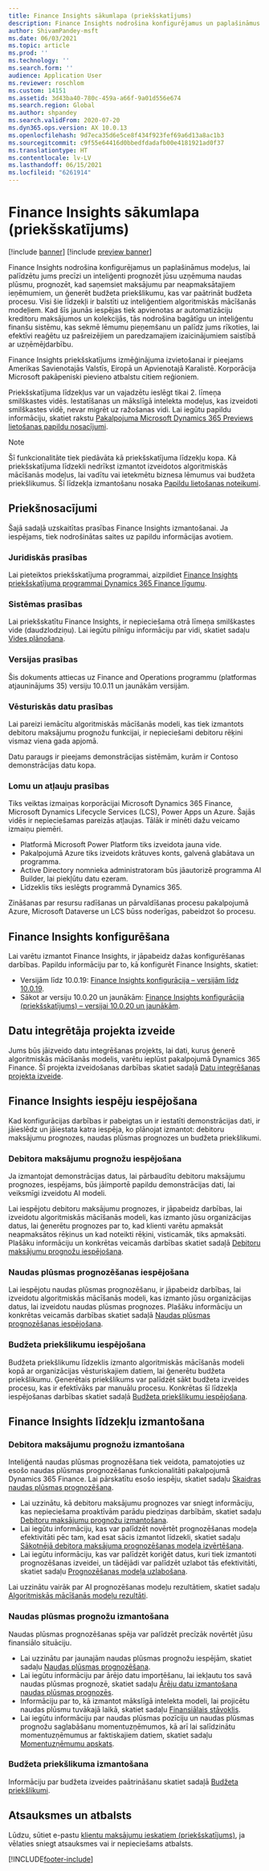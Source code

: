 ```yaml
---
title: Finance Insights sākumlapa (priekšskatījums)
description: Finance Insights nodrošina konfigurējamus un paplašināmus modeļus, lai palīdzētu jums precīzi un inteliģenti prognozēt jūsu uzņēmuma naudas plūsmu, prognozēt, kad saņemsiet maksājumu par neapmaksātajiem ieņēmumiem, un ģenerēt budžeta priekšlikumu, kas var paātrināt budžeta procesu. Visi šie līdzekļi ir balstīti uz inteliģentiem algoritmiskās mācīšanās modeļiem.
author: ShivamPandey-msft
ms.date: 06/03/2021
ms.topic: article
ms.prod: ''
ms.technology: ''
ms.search.form: ''
audience: Application User
ms.reviewer: roschlom
ms.custom: 14151
ms.assetid: 3d43ba40-780c-459a-a66f-9a01d556e674
ms.search.region: Global
ms.author: shpandey
ms.search.validFrom: 2020-07-20
ms.dyn365.ops.version: AX 10.0.13
ms.openlocfilehash: 9d7eca35d6e5ce8f434f923fef69a6d13a8ac1b3
ms.sourcegitcommit: c9f55e64416d0bbedfdadafb00e4181921ad0f37
ms.translationtype: HT
ms.contentlocale: lv-LV
ms.lasthandoff: 06/15/2021
ms.locfileid: "6261914"
---
```

# <a name="finance-insights-home-page-preview"></a>Finance Insights sākumlapa (priekšskatījums)

[!include [banner](../includes/banner.md)]
[!include [preview banner](../includes/preview-banner.md)]

Finance Insights nodrošina konfigurējamus un paplašināmus modeļus, lai palīdzētu jums precīzi un inteliģenti prognozēt jūsu uzņēmuma naudas plūsmu, prognozēt, kad saņemsiet maksājumu par neapmaksātajiem ieņēmumiem, un ģenerēt budžeta priekšlikumu, kas var paātrināt budžeta procesu. Visi šie līdzekļi ir balstīti uz inteliģentiem algoritmiskās mācīšanās modeļiem. Kad šīs jaunās iespējas tiek apvienotas ar automatizāciju kreditoru maksājumos un kolekcijās, tās nodrošina bagātīgu un inteliģentu finanšu sistēmu, kas sekmē lēmumu pieņemšanu un palīdz jums rīkoties, lai efektīvi reaģētu uz pašreizējiem un paredzamajiem izaicinājumiem saistībā ar uzņēmējdarbību.

Finance Insights priekšskatījums izmēģinājuma izvietošanai ir pieejams Amerikas Savienotajās Valstīs, Eiropā un Apvienotajā Karalistē. Korporācija Microsoft pakāpeniski pievieno atbalstu citiem reģioniem.

Priekšskatījuma līdzekļus var un vajadzētu ieslēgt tikai 2. līmeņa smilškastes vidēs. Iestatīšanas un mākslīgā intelekta modeļus, kas izveidoti smilškastes vidē, nevar migrēt uz ražošanas vidi. Lai iegūtu papildu informāciju, skatiet rakstu [Pakalpojuma Microsoft Dynamics 365 Previews lietošanas papildu nosacījumi](/dynamics365/legal/supp-dynamics365-preview#:~:text=Supplemental%20Terms%20of%20Use%20for%20Microsoft%20Dynamics%20365,%28governing%20your%20use%20of%20Microsoft%20Dynamics%20365%20Online%29.).

> [!NOTE]
> Šī funkcionalitāte tiek piedāvāta kā priekšskatījuma līdzekļu kopa. Kā priekšskatījuma līdzekli nedrīkst izmantot izveidotos algoritmiskās mācīšanās modeļus, lai vadītu vai ietekmētu biznesa lēmumus vai budžeta priekšlikumus. Šī līdzekļa izmantošanu nosaka [Papildu lietošanas noteikumi](https://go.microsoft.com/fwlink/?linkid=2105274).

## <a name="prerequisites"></a>Priekšnosacījumi

Šajā sadaļā uzskaitītas prasības Finance Insights izmantošanai. Ja iespējams, tiek nodrošinātas saites uz papildu informācijas avotiem.

### <a name="legal-requirements"></a>Juridiskās prasības

Lai pieteiktos priekšskatījuma programmai, aizpildiet [Finance Insights priekšskatījuma programmai Dynamics 365 Finance līgumu](https://forms.office.com/FormsPro/Pages/ResponsePage.aspx?id=v4j5cvGGr0GRqy180BHbR56j8lZs0FdAvwT75_WNFyxUM1c0Uzc1RFpaU1RVTEwxVTNWUERPRThUSy4u).

### <a name="system-requirements"></a>Sistēmas prasības

Lai priekšskatītu Finance Insights, ir nepieciešama otrā līmeņa smilškastes vide (daudzlodziņu). Lai iegūtu pilnīgu informāciju par vidi, skatiet sadaļu [Vides plānošana](../../fin-ops-core/fin-ops/imp-lifecycle/environment-planning.md).

### <a name="version-requirements"></a>Versijas prasības

Šis dokuments attiecas uz Finance and Operations programmu (platformas atjauninājums 35) versiju 10.0.11 un jaunākām versijām.

### <a name="historical-data-requirements"></a>Vēsturiskās datu prasības

Lai pareizi iemācītu algoritmiskās mācīšanās modeli, kas tiek izmantots debitoru maksājumu prognožu funkcijai, ir nepieciešami debitoru rēķini vismaz viena gada apjomā.

Datu paraugs ir pieejams demonstrācijas sistēmām, kurām ir Contoso demonstrācijas datu kopa.

### <a name="role-and-permission-requirements"></a>Lomu un atļauju prasības

Tiks veiktas izmaiņas korporācijai Microsoft Dynamics 365 Finance, Microsoft Dynamics Lifecycle Services (LCS), Power Apps un Azure. Šajās vidēs ir nepieciešamas pareizās atļaujas. Tālāk ir minēti dažu veicamo izmaiņu piemēri.

- Platformā Microsoft Power Platform tiks izveidota jauna vide.
- Pakalpojumā Azure tiks izveidots krātuves konts, galvenā glabātava un programma.
- Active Directory nomnieka administratoram būs jāautorizē programma AI Builder, lai piekļūtu datu ezeram.
- Līdzeklis tiks ieslēgts programmā Dynamics 365.

Zināšanas par resursu radīšanas un pārvaldīšanas procesu pakalpojumā Azure, Microsoft Dataverse un LCS būss noderīgas, pabeidzot šo procesu.

## <a name="configure-finance-insights"></a>Finance Insights konfigurēšana

Lai varētu izmantot Finance Insights, ir jāpabeidz dažas konfigurēšanas darbības. Papildu informāciju par to, kā konfigurēt Finance Insights, skatiet:
  - Versijām līdz 10.0.19: [Finance Insights konfigurācija – versijām līdz 10.0.19](configure-for-fin-insites.md).
  - Sākot ar versiju 10.0.20 un jaunākām: [Finance Insights konfigurācija (priekšskatījums) – versijai 10.0.20 un jaunākām](configure-for-fin-insites-PubPrvw.md).

## <a name="create-a-data-integrator-project"></a>Datu integrētāja projekta izveide

Jums būs jāizveido datu integrēšanas projekts, lai dati, kurus ģenerē algoritmiskās mācīšanās modelis, varētu ieplūst pakalpojumā Dynamics 365 Finance. Šī projekta izveidošanas darbības skatiet sadaļā [Datu integrēšanas projekta izveide](create-data-integrate-project.md).

## <a name="enable-finance-insights-capabilities"></a>Finance Insights iespēju iespējošana

Kad konfigurācijas darbības ir pabeigtas un ir iestatīti demonstrācijas dati, ir jāieslēdz un jāiestata katra iespēja, ko plānojat izmantot: debitoru maksājumu prognozes, naudas plūsmas prognozes un budžeta priekšlikumi.

### <a name="enable-customer-payment-predictions"></a>Debitora maksājumu prognožu iespējošana
Ja izmantojat demonstrācijas datus, lai pārbaudītu debitoru maksājumu prognozes, iespējams, būs jāimportē papildu demonstrācijas dati, lai veiksmīgi izveidotu AI modeli. 

Lai iespējotu debitoru maksājumu prognozes, ir jāpabeidz darbības, lai izveidotu algoritmiskās mācīšanās modeli, kas izmanto jūsu organizācijas datus, lai ģenerētu prognozes par to, kad klienti varētu apmaksāt neapmaksātos rēķinus un kad noteikti rēķini, visticamāk, tiks apmaksāti. Plašāku informāciju un konkrētas veicamās darbības skatiet sadaļā [Debitoru maksājumu prognožu iespējošana](enable-cust-paymnt-prediction.md). 

### <a name="enable-cash-flow-forecasting"></a>Naudas plūsmas prognozēšanas iespējošana
Lai iespējotu naudas plūsmas prognozēšanu, ir jāpabeidz darbības, lai izveidotu algoritmiskās mācīšanās modeli, kas izmanto jūsu organizācijas datus, lai izveidotu naudas plūsmas prognozes. Plašāku informāciju un konkrētas veicamās darbības skatiet sadaļā [Naudas plūsmas prognozēšanas iespējošana](enable-cash-flow-forecasting.md).

### <a name="enable-budget-proposals"></a>Budžeta priekšlikumu iespējošana

Budžeta priekšlikumu līdzeklis izmanto algoritmiskās mācīšanās modeli kopā ar organizācijas vēsturiskajiem datiem, lai ģenerētu budžeta priekšlikumu. Ģenerētais priekšlikums var palīdzēt sākt budžeta izveides procesu, kas ir efektīvāks par manuālu procesu. Konkrētas šī līdzekļa iespējošanas darbības skatiet sadaļā  [Budžeta priekšlikumu iespējošana](enable-budget-proposal.md). 

## <a name="using-finance-insights-features"></a>Finance Insights līdzekļu izmantošana

### <a name="using-customer-payment-predictions"></a>Debitora maksājumu prognožu izmantošana

Inteliģentā naudas plūsmas prognozēšana tiek veidota, pamatojoties uz esošo naudas plūsmas prognozēšanas funkcionalitāti pakalpojumā Dynamics 365 Finance. Lai pārskatītu esošo iespēju, skatiet sadaļu [Skaidras naudas plūsmas prognozēšana](../cash-bank-management/cash-flow-forecasting.md).

- Lai uzzinātu, kā debitoru maksājumu prognozes var sniegt informāciju, kas nepieciešama proaktīvām parādu piedziņas darbībām, skatiet sadaļu [Debitoru maksājumu prognožu izmantošana](use-customer-payment-predictions.md).
- Lai iegūtu informāciju, kas var palīdzēt novērtēt prognozēšanas modeļa efektivitāti pēc tam, kad esat sācis izmantot līdzekli, skatiet sadaļu [Sākotnējā debitora maksājuma prognozēšanas modeļa izvērtēšana](evaluate-payment-prediction.md).
- Lai iegūtu informāciju, kas var palīdzēt koriģēt datus, kuri tiek izmantoti prognozēšanas izveidei, un tādējādi var palīdzēt uzlabot tās efektivitāti, skatiet sadaļu [Prognozēšanas modeļa uzlabošana](improve-model.md).

Lai uzzinātu vairāk par AI prognozēšanas modeļu rezultātiem, skatiet sadaļu [Algoritmiskās mācīšanās modeļu rezultāti](confusion-matrix.md).

### <a name="using-cash-flow-forecasts"></a>Naudas plūsmas prognožu izmantošana

Naudas plūsmas prognozēšanas spēja var palīdzēt precīzāk novērtēt jūsu finansiālo situāciju. 

- Lai uzzinātu par jaunajām naudas plūsmas prognožu iespējām, skatiet sadaļu [Naudas plūsmas prognozēšana](cash-flow-forecast-intro.md).
- Lai iegūtu informāciju par ārējo datu importēšanu, lai iekļautu tos savā naudas plūsmas prognozē, skatiet sadaļu [Ārēju datu izmantošana naudas plūsmas prognozēs](external-data-in-cash-flow.md). 
- Informāciju par to, kā izmantot mākslīgā intelekta modeli, lai projicētu naudas plūsmu tuvākajā laikā, skatiet sadaļu [Finansiālais stāvoklis](cash-position.md).
- Lai iegūtu informāciju par naudas plūsmas pozīciju un naudas plūsmas prognožu saglabāšanu momentuzņēmumos, kā arī lai salīdzinātu momentuzņēmumus ar faktiskajiem datiem, skatiet sadaļu [Momentuzņēmumu apskats](payment-snapshots.md).

### <a name="using-budget-proposal"></a>Budžeta priekšlikuma izmantošana

Informāciju par budžeta izveides paātrināšanu skatiet sadaļā [Budžeta priekšlikumi](budget-proposals.md). 

## <a name="feedback-and-support"></a>Atsauksmes un atbalsts

Lūdzu, sūtiet e-pastu [klientu maksājumu ieskatiem (priekšskatījums)](mailto:fiap@microsoft.com), ja vēlaties sniegt atsauksmes vai ir nepieciešams atbalsts.

[!INCLUDE[footer-include](../../includes/footer-banner.md)]
